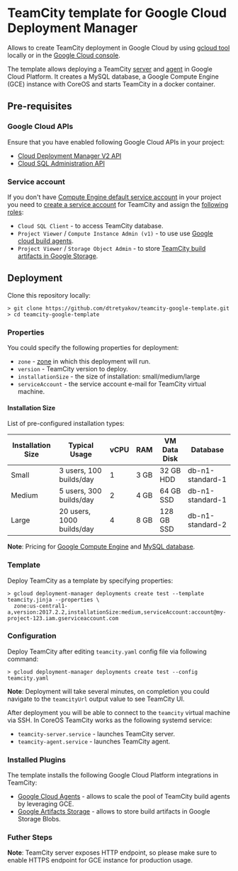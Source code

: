 # TeamCity template for Google Cloud Deployment Manager

Allows to create TeamCity deployment in Google Cloud by using [gcloud tool](https://cloud.google.com/sdk/gcloud/) locally or in the [Google Cloud console](https://console.cloud.google.com/).

The template allows deploying a TeamCity [server](https://hub.docker.com/r/jetbrains/teamcity-server/) and [agent](https://hub.docker.com/r/jetbrains/teamcity-agent/) in Google Cloud Platform. It creates a MySQL database, a Google Compute Engine (GCE) instance with CoreOS and starts TeamCity in a docker container.

## Pre-requisites

### Google Cloud APIs

Ensure that you have enabled following Google Cloud APIs in your project:
* [Cloud Deployment Manager V2 API](https://console.cloud.google.com/apis/api/deploymentmanager.googleapis.com/overview)
* [Cloud SQL Administration API](https://console.developers.google.com/apis/api/sqladmin.googleapis.com/overview)

### Service account

If you don't have [Compute Engine default service account](https://cloud.google.com/compute/docs/access/service-accounts#compute_engine_default_service_account) in your project you need to [create a service account](https://cloud.google.com/compute/docs/access/service-accounts#newserviceaccounts) for TeamCity and assign the [following roles](https://cloud.google.com/iam/docs/understanding-roles):
* `Cloud SQL Client` - to access TeamCity database.
* `Project Viewer` / `Compute Instance Admin (v1)` - to use use [Google cloud build agents](https://plugins.jetbrains.com/plugin/9704-google-cloud-agents).
* `Project Viewer` / `Storage Object Admin` - to store [TeamCity build artifacts in Google Storage](https://plugins.jetbrains.com/plugin/9634-google-artifact-storage).

## Deployment

Clone this repository locally:
```
> git clone https://github.com/dtretyakov/teamcity-google-template.git
> cd teamcity-google-template
```

### Properties

You could specify the following properties for deployment:

* `zone` - [zone](https://cloud.google.com/compute/docs/regions-zones/) in which this deployment will run.
* `version` - TeamCity version to deploy.
* `installationSize` - the size of installation: small/medium/large
* `serviceAccount` - the service account e-mail for TeamCity virtual machine.

#### Installation Size

List of pre-configured installation types:

| Installation Size | Typical Usage             | vCPU | RAM  | VM Data Disk | Database         |
| ----------------- | ------------------------- | ---- | ---- | ------------ | ---------------- |
| Small             | 3 users, 100 builds/day   | 1    | 3 GB | 32 GB HDD    | db-n1-standard-1 |
| Medium            | 5 users, 300 builds/day   | 2    | 4 GB | 64 GB SSD    | db-n1-standard-1 |
| Large             | 20 users, 1000 builds/day | 4    | 8 GB | 128 GB SSD   | db-n1-standard-2 |

**Note**: Pricing for [Google Compute Engine](https://cloud.google.com/compute/pricing#custommachinetypepricing) and [MySQL database](https://cloud.google.com/sql/docs/mysql/pricing).

### Template

Deploy TeamCity as a template by specifying properties:
```
> gcloud deployment-manager deployments create test --template teamcity.jinja --properties \
  zone:us-central1-a,version:2017.2.2,installationSize:medium,serviceAccount:account@my-project-123.iam.gserviceaccount.com
```

### Configuration

Deploy TeamCity after editing `teamcity.yaml` config file via following command:
```
> gcloud deployment-manager deployments create test --config teamcity.yaml
```

**Note**: Deployment will take several minutes, on completion you could navigate to the `teamcityUrl` output value to see TeamCity UI.

After deployment you will be able to connect to the `teamcity` virtual machine via SSH. In CoreOS TeamCity works as the following systemd service:

* `teamcity-server.service` - launches TeamCity server.
* `teamcity-agent.service` - launches TeamCity agent.

### Installed Plugins

The template installs the following Google Cloud Platform integrations in TeamCity:

* [Google Cloud Agents](https://plugins.jetbrains.com/plugin/9704-google-cloud-agents) - allows to scale the pool of TeamCity build agents by leveraging GCE.
* [Google Artifacts Storage](https://plugins.jetbrains.com/plugin/9634-google-artifact-storage) - allows to store build artifacts in Google Storage Blobs.

### Futher Steps

**Note**: TeamCity server exposes HTTP endpoint, so please make sure to enable HTTPS endpoint for GCE instance for production usage.
